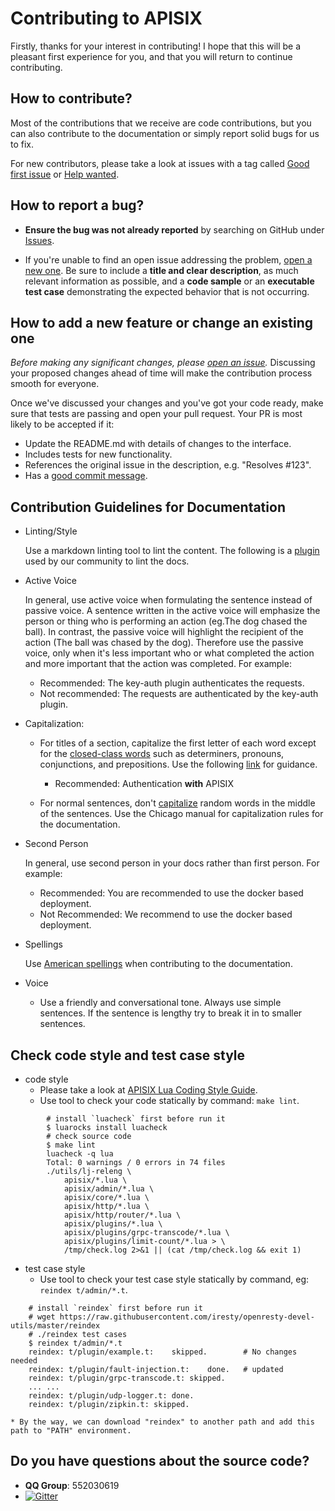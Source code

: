 <!--
#
# Licensed to the Apache Software Foundation (ASF) under one or more
# contributor license agreements.  See the NOTICE file distributed with
# this work for additional information regarding copyright ownership.
# The ASF licenses this file to You under the Apache License, Version 2.0
# (the "License"); you may not use this file except in compliance with
# the License.  You may obtain a copy of the License at
#
#     http://www.apache.org/licenses/LICENSE-2.0
#
# Unless required by applicable law or agreed to in writing, software
# distributed under the License is distributed on an "AS IS" BASIS,
# WITHOUT WARRANTIES OR CONDITIONS OF ANY KIND, either express or implied.
# See the License for the specific language governing permissions and
# limitations under the License.
#
-->

# Contributing to APISIX

Firstly, thanks for your interest in contributing! I hope that this will be a
pleasant first experience for you, and that you will return to continue
contributing.

## How to contribute?

Most of the contributions that we receive are code contributions, but you can
also contribute to the documentation or simply report solid bugs
for us to fix.

 For new contributors, please take a look at issues with a tag called [Good first issue](https://github.com/apache/apisix/issues?q=is%3Aissue+is%3Aopen+label%3A%22good+first+issue%22) or [Help wanted](https://github.com/apache/apisix/issues?q=is%3Aissue+is%3Aopen+label%3A%22help+wanted%22).

## How to report a bug?

* **Ensure the bug was not already reported** by searching on GitHub under [Issues](https://github.com/apache/apisix/issues).

* If you're unable to find an open issue addressing the problem, [open a new one](https://github.com/apache/apisix/issues/new). Be sure to include a **title and clear description**, as much relevant information as possible, and a **code sample** or an **executable test case** demonstrating the expected behavior that is not occurring.


## How to add a new feature or change an existing one

_Before making any significant changes, please [open an issue](https://github.com/apache/apisix/issues)._ Discussing your proposed changes ahead of time will make the contribution process smooth for everyone.

Once we've discussed your changes and you've got your code ready, make sure that tests are passing and open your pull request. Your PR is most likely to be accepted if it:

* Update the README.md with details of changes to the interface.
* Includes tests for new functionality.
* References the original issue in the description, e.g. "Resolves #123".
* Has a [good commit message](http://tbaggery.com/2008/04/19/a-note-about-git-commit-messages.html).

## Contribution Guidelines for Documentation

* Linting/Style

    Use a markdown linting tool to lint the content. The following is a [plugin](https://github.com/apache/apisix/issues/1273)
    used by our community to lint the docs.

* Active Voice

    In general, use active voice when formulating the sentence instead of passive voice. A sentence written in the active voice will emphasize
    the person or thing who is performing an action (eg.The dog chased the ball).  In contrast, the passive voice will highlight
    the recipient of the action (The ball was chased by the dog). Therefore use the passive voice, only when it's less important
    who or what completed the action and more important that the action was completed. For example:

    - Recommended: The key-auth plugin authenticates the requests.
    - Not recommended: The requests are authenticated by the key-auth plugin.

* Capitalization:

    * For titles of a section, capitalize the first letter of each word except for the [closed-class words](http://babelnet.sbg.ac.at/themepark/grammar/classes.htm)
      such as determiners, pronouns, conjunctions, and prepositions. Use the following [link](https://capitalizemytitle.com/#Chicago) for guidance.
      - Recommended: Authentication **with** APISIX

    * For normal sentences, don't [capitalize](https://www.grammarly.com/blog/capitalization-rules/) random words in the middle of the sentences.
      Use the Chicago manual for capitalization rules for the documentation.

* Second Person

    In general, use second person in your docs rather than first person. For example:

    - Recommended: You are recommended to use the docker based deployment.
    - Not Recommended: We recommend to use the docker based deployment.

* Spellings

    Use [American spellings](https://www.oxfordinternationalenglish.com/differences-in-british-and-american-spelling/) when
    contributing to the documentation.

* Voice

    * Use a friendly and conversational tone. Always use simple sentences. If the sentence is lengthy try to break it in to smaller sentences.

## Check code style and test case style

* code style
    * Please take a look at [APISIX Lua Coding Style Guide](CODE_STYLE.md).
    * Use tool to check your code statically by command: `make lint`.
```shell
        # install `luacheck` first before run it
        $ luarocks install luacheck
        # check source code
        $ make lint
        luacheck -q lua
        Total: 0 warnings / 0 errors in 74 files
        ./utils/lj-releng \
            apisix/*.lua \
            apisix/admin/*.lua \
            apisix/core/*.lua \
            apisix/http/*.lua \
            apisix/http/router/*.lua \
            apisix/plugins/*.lua \
            apisix/plugins/grpc-transcode/*.lua \
            apisix/plugins/limit-count/*.lua > \
            /tmp/check.log 2>&1 || (cat /tmp/check.log && exit 1)
```
* test case style
    * Use tool to check your test case style statically by command, eg: `reindex t/admin/*.t`.
```shell
    # install `reindex` first before run it
    # wget https://raw.githubusercontent.com/iresty/openresty-devel-utils/master/reindex
    # ./reindex test cases
    $ reindex t/admin/*.t
    reindex: t/plugin/example.t:	skipped.        # No changes needed
    reindex: t/plugin/fault-injection.t:	done.   # updated
    reindex: t/plugin/grpc-transcode.t:	skipped.
    ... ...
    reindex: t/plugin/udp-logger.t:	done.
    reindex: t/plugin/zipkin.t:	skipped.
```
    * By the way, we can download "reindex" to another path and add this path to "PATH" environment.

## Do you have questions about the source code?

- **QQ Group**: 552030619
- [![Gitter](https://badges.gitter.im/apisix/community.svg)](https://gitter.im/apisix/community?utm_source=badge&utm_medium=badge&utm_campaign=pr-badge)
